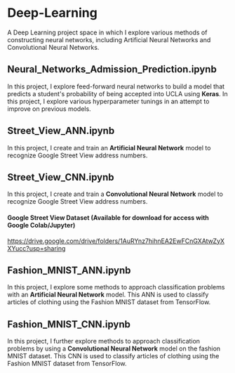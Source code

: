 # Deep-Learning
A Deep Learning project space in which I explore various methods of constructing neural networks, including Artificial Neural Networks and Convolutional Neural Networks.

## Neural_Networks_Admission_Prediction.ipynb
In this project, I explore feed-forward neural networks to build a model that predicts a student's probability of being accepted into UCLA using **Keras**. In this project, I explore various hyperparameter tunings in an attempt to improve on previous models.

## Street_View_ANN.ipynb
In this project, I create and train an **Artificial Neural Network** model to recognize Google Street View address numbers.

## Street_View_CNN.ipynb
In this project, I create and train a **Convolutional Neural Network** model to recognize Google Street View address numbers.

#### Google Street View Dataset (Available for download for access with Google Colab/Jupyter)
https://drive.google.com/drive/folders/1AuRYnz7hihnEA2EwFCnGXAtwZyXXYucc?usp=sharing


## Fashion_MNIST_ANN.ipynb
In this project, I explore some methods to approach classification problems with an **Artificial Neural Network** model. This ANN is used to classify articles of clothing using the Fashion MNIST dataset from TensorFlow.

## Fashion_MNIST_CNN.ipynb
In this project, I further explore methods to approach classification problems by using a **Convolutional Neural Network** model on the fashion MNIST dataset. This CNN is used to classify articles of clothing using the Fashion MNIST dataset from TensorFlow.

